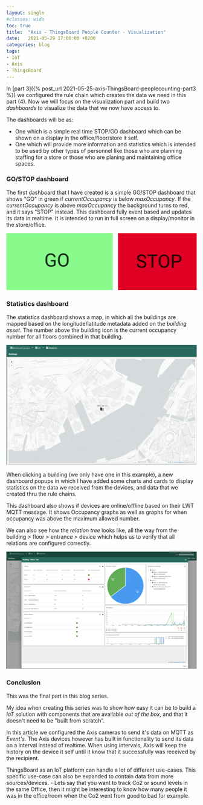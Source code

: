 ```yaml
---
layout: single
#classes: wide
toc: true
title:  "Axis - ThingsBoard People Counter - Visualization"
date:   2021-05-29 17:00:00 +0200
categories: blog
tags: 
- IoT
- Axis
- ThingsBoard
---
```


In [part 3]({% post_url 2021-05-25-axis-ThingsBoard-peoplecounting-part3 %}) we configured the rule chain which creates the data we need in this part (4). Now we will focus on the visualization part and build two *dashboards* to visualize the data that we now have access to.

The dashboards will be as:

* One which is a simple real time STOP/GO dashboard which can be shown on a display in the office/floor/store it self.
* One which will provide more information and statistics which is intended to be used by other types of personnel like those who are planning staffing for a store or those who are planing and maintaining office spaces.  

### GO/STOP dashboard

The first dashboard that I have created is a simple GO/STOP dashboard that shows "GO" in green if *currentOccupancy* is below *maxOccupancy*. If the *currentOccupancy* is above *maxOccupancy* the background turns to red, and it says "STOP" instead. This dashboard fully event based and updates its data in realtime. It is intended to run in full screen on a display/monitor in the store/office.

[![GO](/assets/images/axis-ThingsBoard-peoplecounting-part4/go_stop.png)](/assets/images/axis-ThingsBoard-peoplecounting-part4/go_stop.png)

### Statistics dashboard

The statistics dashboard shows a map, in which all the buildings are mapped based on the longitude/latitude metadata added on the *building asset*. The number above the building icon is the current occupancy number for all floors combined in that building.

[![GO](/assets/images/axis-ThingsBoard-peoplecounting-part4/map.png)](/assets/images/axis-ThingsBoard-peoplecounting-part4/map.png)

When clicking a building (we only have one in this example), a new dashboard popups in which I have added some charts and cards to display statistics on the data we received from the devices, and data that we created thru the rule chains.

This dashboard also shows if devices are online/offline based on their LWT MQTT message. It shows Occupancy graphs as well as graphs for when occupancy was above the maximum allowed number.

We can also see how the *relation tree* looks like, all the way from the building > floor > entrance > device which helps us to verify that all relations are configured correctly.

[![GO](/assets/images/axis-ThingsBoard-peoplecounting-part4/details.png)](/assets/images/axis-ThingsBoard-peoplecounting-part4/details.png)

### Conclusion

This was the final part in this blog series.

My idea when creating this series was to show how easy it can be to build a *IoT* solution with components that are available *out of the box*, and that it doesn't need to be "built from scratch".

In this article we configured the Axis cameras to send it's data on MQTT as *Event's*. The Axis devices however has built in functionality to send its data on a interval instead of realtime. When using intervals, Axis will keep the history on the device it self until it know that it successfully was received by the recipient.

ThingsBoard as an IoT platform can handle a lot of different use-cases. This specific use-case can also be expanded to contain data from more sources/devices. - Lets say that you want to track Co2 or sound levels in the same Office, then it might be interesting to know how many people it was in the office/room when the Co2 went from good to bad for example.
